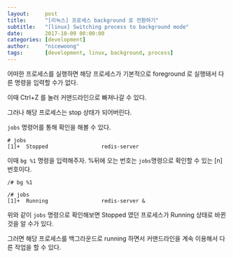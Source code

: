 ```yaml
---
layout:     post
title:      "[리눅스] 프로세스 background 로 전환하기"
subtitle:   "[linux] Switching process to background mode" 
date:       2017-10-09 00:00:00
categories: [development]
author:     "nicewoong"
tags:       [development, linux, background, process]
---
```




어떠한 프로세스를 실행하면 해당 프로세스가 기본적으로 foreground 로 실행돼서
다른 명령을 입력할 수가 없다.


이때 Ctrl+Z 를 눌러 커맨드라인으로 빠져나갈 수 있다. 


그러나 해당 프로세스는 stop 상태가 되어버린다.


```jobs``` 명령어를 통해 확인을 해볼 수 있다.

```
# jobs
[1]+  Stopped                 redis-server
```

이때 ```bg %1``` 명령을 입력해주자. %뒤에 오는 번호는 ```jobs```명령으로 확인할 수 있는 [n]번호이다.

```
/# bg %1

/# jobs 
[1]+  Running                 redis-server &
```

위와 같이 ```jobs``` 명령으로 확인해보면 Stopped 였던 프로세스가 Running 상태로 바뀐 것을 알 수가 있다.


그러면 해당 프로세스를 백그라운드로 running 하면서 커맨드라인을 계속 이용해서 다른 작업을 할 수 있다.


